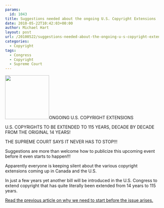 ```yaml
---
params:
  id: 1043
title: Suggestions needed about the ongoing U.S. Copyright Extensions
date: 2010-05-22T10:42:03+00:00
author: Michael Hart
layout: post
url: /20100522/suggestions-needed-about-the-ongoing-u-s-copyright-extensions/
categories:
  - Copyright
tags:
  - Congress
  - Copyright
  - Supreme Court
---
```

<img class="alignleft" title="US Copyright Office Logo" src="/images/us-copyright-office.jpg" alt="" width="144" height="144" />ONGOING U.S. COPYRIGHT EXTENSIONS

U.S. COPYRIGHTS TO BE EXTENDED TO 115 YEARS, DECADE BY DECADE FROM THE ORIGINAL 14 YEARS!

THE SUPREME COURT SAYS IT NEVER HAS TO STOP!!!

Suggestions are more than welcome how to publicize this upcoming event before it even starts to happen!!!

Apparently everyone is keeping silent about the various copyright extensions coming up in Canada and the U.S.

In just a few years yet another bill will be introduced in the U.S. Congress to extend copyright that has quite literally been extended from 14 years to 115 years.

[Read the previous article on why we need to start before the issue arises.](https://www.gutenbergnews.org/20100313/ongoing-u-s-copyright-extensions/ "Ongoing Copyright Extensions")
